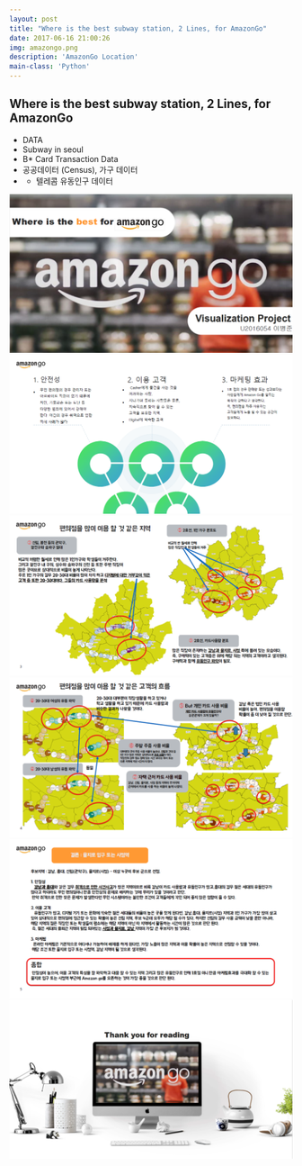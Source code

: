```yaml
---
layout: post
title: "Where is the best subway station, 2 Lines, for AmazonGo"
date: 2017-06-16 21:00:26
img: amazongo.png
description: 'AmazonGo Location'
main-class: 'Python'
---
```


## Where is the best subway station, 2 Lines, for AmazonGo
 - DATA 
  - Subway in seoul
  - B* Card Transaction Data
  - 공공데이터 (Census), 가구 데이터 
  - * 텔레콤 유동인구 데이터


![img1](/src/0616/AMAZONGO/1.PNG)
![img1](/src/0616/AMAZONGO/2.PNG)
![img1](/src/0616/AMAZONGO/3.PNG)
![img1](/src/0616/AMAZONGO/4.PNG)
![img1](/src/0616/AMAZONGO/5.PNG)
![img1](/src/0616/AMAZONGO/6.PNG)
